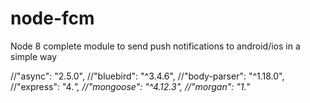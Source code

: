 # node-fcm
Node 8 complete module to send push notifications to android/ios in a simple way


//"async": "2.5.0",
//"bluebird": "^3.4.6",
//"body-parser": "^1.18.0",
//"express": "4.*",
//"mongoose": "^4.12.3",
//"morgan": "1.*"